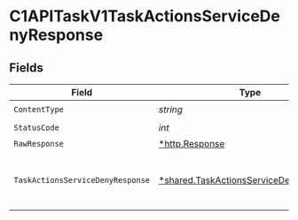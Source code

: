 # C1APITaskV1TaskActionsServiceDenyResponse


## Fields

| Field                                                                                                                     | Type                                                                                                                      | Required                                                                                                                  | Description                                                                                                               |
| ------------------------------------------------------------------------------------------------------------------------- | ------------------------------------------------------------------------------------------------------------------------- | ------------------------------------------------------------------------------------------------------------------------- | ------------------------------------------------------------------------------------------------------------------------- |
| `ContentType`                                                                                                             | *string*                                                                                                                  | :heavy_check_mark:                                                                                                        | N/A                                                                                                                       |
| `StatusCode`                                                                                                              | *int*                                                                                                                     | :heavy_check_mark:                                                                                                        | N/A                                                                                                                       |
| `RawResponse`                                                                                                             | [*http.Response](https://pkg.go.dev/net/http#Response)                                                                    | :heavy_minus_sign:                                                                                                        | N/A                                                                                                                       |
| `TaskActionsServiceDenyResponse`                                                                                          | [*shared.TaskActionsServiceDenyResponse](../../models/shared/taskactionsservicedenyresponse.md)                           | :heavy_minus_sign:                                                                                                        | The TaskActionsServiceDenyResponse returns a task view with paths indicating the location of expanded items in the array. |